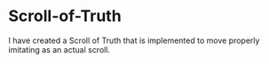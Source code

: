 # Scroll-of-Truth
I have created a Scroll of Truth that is implemented to move properly imitating as an actual scroll.  
